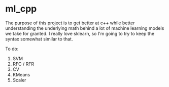 # ml_cpp

The purpose of this project is to get better at c++ while better understanding the underlying math behind a lot of machine learning models we take for granted. I really love sklearn, so I'm going to try to keep the syntax somewhat similar to that. 


To do:
1. SVM
2. RFC / RFR
3. CV
4. KMeans
5. Scaler